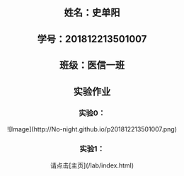 ## <center>姓名：史单阳</center>
  
## <center>学号：201812213501007</center>
  
## <center>班级：医信一班</center>
  
  
## <center>实验作业</center>

### <center>实验0：</center>
   
<center>![Image](http://No-night.github.io/p201812213501007.png)</center>
 
### <center>实验1：</center>

<center>请点击[主页](/lab/index.html)</center>
  

 
